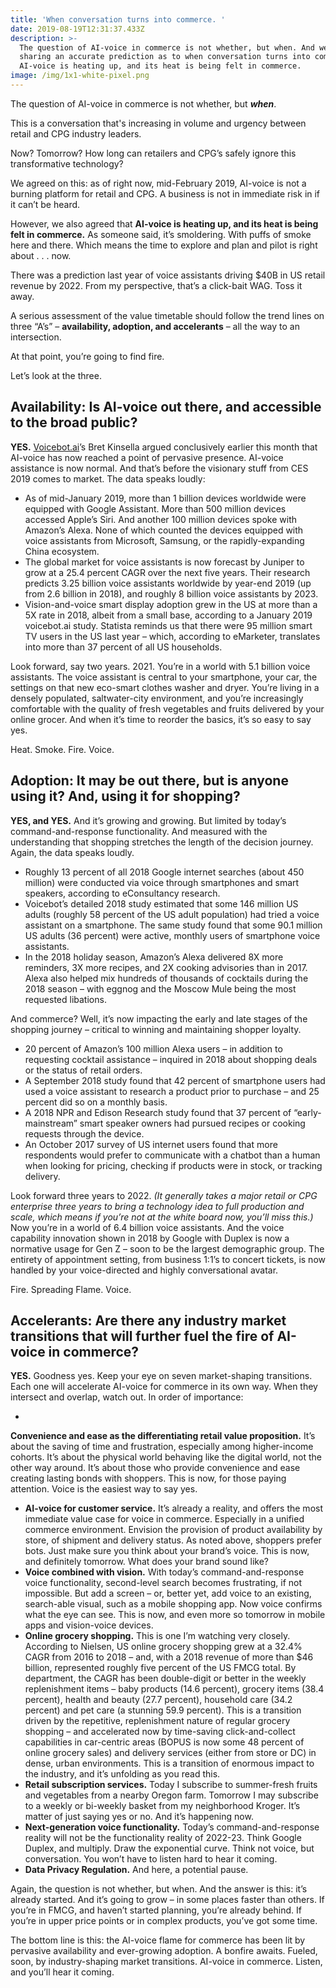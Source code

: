 ```yaml
---
title: 'When conversation turns into commerce. '
date: 2019-08-19T12:31:37.433Z
description: >-
  The question of AI-voice in commerce is not whether, but when. And we're
  sharing an accurate prediction as to when conversation turns into commerce.
  AI-voice is heating up, and its heat is being felt in commerce.
image: /img/1x1-white-pixel.png
---
```

The question of AI-voice in commerce is not whether, but **_when_**.

This is a conversation that's increasing in volume and urgency between retail and CPG industry leaders.  

Now? Tomorrow? How long can retailers and CPG’s safely ignore this transformative technology?

We agreed on this: as of right now, mid-February 2019, AI-voice is not a burning platform for retail and CPG. A business is not in immediate risk in if it can’t be heard. 

However, we also agreed that **AI-voice is heating up, and its heat is being felt in commerce.** As someone said, it’s smoldering. With puffs of smoke here and there. Which means the time to explore and plan and pilot is right about . . . now. 

There was a prediction last year of voice assistants driving $40B in US retail revenue by 2022.   From my perspective, that’s a click-bait WAG.  Toss it away.

A serious assessment of the value timetable should follow the trend lines on three “A’s” – **availability, adoption, and accelerants** – all the way to an intersection.    

At that point, you’re going to find fire.  

Let’s look at the three.

## Availability: Is AI-voice out there, and accessible to the broad public?

**YES.** [Voicebot.ai](https://voicebot.ai)’s Bret Kinsella argued conclusively earlier this month that AI-voice has now reached a point of pervasive presence. AI-voice assistance is now normal. And that’s before the visionary stuff from CES 2019 comes to market. The data speaks loudly: 

* As of mid-January 2019, more than 1 billion devices worldwide were equipped with Google Assistant. More than 500 million devices accessed Apple’s Siri. And another 100 million devices spoke with Amazon’s Alexa. None of which counted the devices equipped with voice assistants from Microsoft, Samsung, or the rapidly-expanding China ecosystem.
* The global market for voice assistants is now forecast by Juniper to grow at a 25.4 percent CAGR over the next five years. Their research predicts 3.25 billion voice assistants worldwide by year-end 2019 (up from 2.6 billion in 2018), and roughly 8 billion voice assistants by 2023.
* Vision-and-voice smart display adoption grew in the US at more than a 5X rate in 2018, albeit from a small base, according to a January 2019 voicebot.ai study. Statista reminds us that there were 95 million smart TV users in the US last year – which, according to eMarketer, translates into more than 37 percent of all US households. 

Look forward, say two years. 2021. You’re in a world with 5.1 billion voice assistants. The voice assistant is central to your smartphone, your car, the settings on that new eco-smart clothes washer and dryer. You’re living in a densely populated, saltwater-city environment, and you’re increasingly comfortable with the quality of fresh vegetables and fruits delivered by your online grocer. And when it’s time to reorder the basics, it’s so easy to say yes.

Heat.  Smoke.  Fire.  Voice.

## Adoption: It may be out there, but is anyone using it?  And, using it for shopping?

**YES, and YES.** And it’s growing and growing. But limited by today’s command-and-response functionality. And measured with the understanding that shopping stretches the length of the decision journey.   Again, the data speaks loudly. 

* Roughly 13 percent of all 2018 Google internet searches (about 450 million) were conducted via voice through smartphones and smart speakers, according to eConsultancy research.
* Voicebot’s detailed 2018 study estimated that some 146 million US adults (roughly 58 percent of the US adult population) had tried a voice assistant on a smartphone.  The same study found that some 90.1 million US adults (36 percent) were active, monthly users of smartphone voice assistants.
* In the 2018 holiday season, Amazon’s Alexa delivered 8X more reminders, 3X more recipes, and 2X cooking advisories than in 2017.   Alexa also helped mix hundreds of thousands of cocktails during the 2018 season – with eggnog and the Moscow Mule being the most requested libations.

And commerce? Well, it’s now impacting the early and late stages of the shopping journey – critical to winning and maintaining shopper loyalty. 

* 20 percent of Amazon’s 100 million Alexa users – in addition to requesting cocktail assistance – inquired in 2018 about shopping deals or the status of retail orders.
* A September 2018 study found that 42 percent of smartphone users had used a voice assistant to research a product prior to purchase – and 25 percent did so on a monthly basis.
* A 2018 NPR and Edison Research study found that 37 percent of “early-mainstream” smart speaker owners had pursued recipes or cooking requests through the device.
* An October 2017 survey of US internet users found that more respondents would prefer to communicate with a chatbot than a human when looking for pricing, checking if products were in stock, or tracking delivery.  

Look forward three years to 2022. _(It generally takes a major retail or CPG enterprise three years to bring a technology idea to full production and scale, which means if you’re not at the white board now, you’ll miss this.)_    Now you’re in a world of 6.4 billion voice assistants. And the voice capability innovation shown in 2018 by Google with Duplex is now a normative usage for Gen Z – soon to be the largest demographic group. The entirety of appointment setting, from business 1:1’s to concert tickets, is now handled by your voice-directed and highly conversational avatar.        

Fire.  Spreading Flame.  Voice. 

## Accelerants: Are there any industry market transitions that will further fuel the fire of AI-voice in commerce?

**YES.** Goodness yes. Keep your eye on seven market-shaping transitions. Each one will accelerate AI-voice for commerce in its own way. When they intersect and overlap, watch out. In order of importance:

* 

**Convenience and ease as the differentiating retail value proposition.** It’s about the saving of time and frustration, especially among higher-income cohorts. It’s about the physical world behaving like the digital world, not the other way around. It’s about those who provide convenience and ease creating lasting bonds with shoppers. This is now, for those paying attention. Voice is the easiest way to say yes.

* **AI-voice for customer service.** It’s already a reality, and offers the most immediate value case for voice in commerce. Especially in a unified commerce environment. Envision the provision of product availability by store, of shipment and delivery status. As noted above, shoppers prefer bots. Just make sure you think about your brand’s voice. This is now, and definitely tomorrow. What does your brand sound like?
* **Voice combined with vision.** With today’s command-and-response voice functionality, second-level search becomes frustrating, if not impossible. But add a screen – or, better yet, add voice to an existing, search-able visual, such as a mobile shopping app. Now voice confirms what the eye can see. This is now, and even more so tomorrow in mobile apps and vision-voice devices.
* **Online grocery shopping.** This is one I’m watching very closely. According to Nielsen, US online grocery shopping grew at a 32.4% CAGR from 2016 to 2018 – and, with a 2018 revenue of more than $46 billion, represented roughly five percent of the US FMCG total. By department, the CAGR has been double-digit or better in the weekly replenishment items – baby products (14.6 percent), grocery items (38.4 percent), health and beauty (27.7 percent), household care (34.2 percent) and pet care (a stunning 59.9 percent). This is a transition driven by the repetitive, replenishment nature of regular grocery shopping – and accelerated now by time-saving click-and-collect capabilities in car-centric areas (BOPUS is now some 48 percent of online grocery sales) and delivery services (either from store or DC) in dense, urban environments. This is a transition of enormous impact to the industry, and it’s unfolding as you read this. 
* **Retail subscription services.** Today I subscribe to summer-fresh fruits and vegetables from a nearby Oregon farm. Tomorrow I may subscribe to a weekly or bi-weekly basket from my neighborhood Kroger. It’s matter of just saying yes or no. And it’s happening now. 
* **Next-generation voice functionality.** Today’s command-and-response reality will not be the functionality reality of 2022-23. Think Google Duplex, and multiply. Draw the exponential curve. Think not voice, but conversation. You won’t have to listen hard to hear it coming. 
* **Data Privacy Regulation.** And here, a potential pause. 

Again, the question is not whether, but when. And the answer is this: it’s already started. And it’s going to grow – in some places faster than others.   If you’re in FMCG, and haven’t started planning, you’re already behind. If you’re in upper price points or in complex products, you’ve got some time.

 The bottom line is this: the AI-voice flame for commerce has been lit by pervasive availability and ever-growing adoption. A bonfire awaits. Fueled, soon, by industry-shaping market transitions. AI-voice in commerce. Listen, and you’ll hear it coming.

